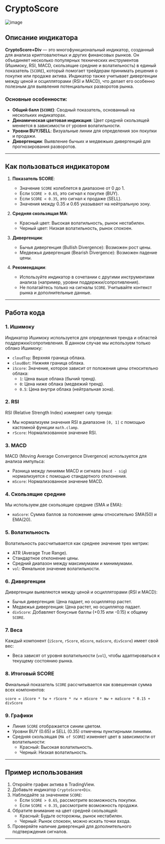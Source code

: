 # CryptoScore

![image](https://github.com/user-attachments/assets/ff95caa3-8aae-4f81-9fe3-405c309321f4)

## Описание индикатора
**CryptoScore+Div** — это многофункциональный индикатор, созданный для анализа криптовалютных и других финансовых рынков. Он объединяет несколько популярных технических инструментов (Ишимоку, RSI, MACD, скользящие средние и волатильность) в единый показатель (`SCORE`), который помогает трейдерам принимать решения о покупке или продаже актива. Индикатор также учитывает дивергенции между ценой и осцилляторами (RSI и MACD), что делает его особенно полезным для выявления потенциальных разворотов рынка.

### Основные особенности:
- **Общий балл (`SCORE`)**: Сводный показатель, основанный на нескольких индикаторах.
- **Динамическая цветовая индикация**: Цвет средней скользящей меняется в зависимости от уровня волатильности.
- **Уровни BUY/SELL**: Визуальные линии для определения зон покупки и продажи.
- **Дивергенции**: Выявление бычьих и медвежьих дивергенций для прогнозирования разворотов.

---

## Как пользоваться индикатором
1. **Показатель SCORE**:
   - Значение `SCORE` колеблется в диапазоне от 0 до 1.
   - Если `SCORE > 0.65`, это сигнал к покупке (BUY).
   - Если `SCORE < 0.35`, это сигнал к продаже (SELL).
   - Значения между 0.35 и 0.65 указывают на нейтральную зону.

2. **Средняя скользящая MA**:
   - Красный цвет: Высокая волатильность, рынок нестабилен.
   - Черный цвет: Низкая волатильность, рынок спокоен.

3. **Дивергенции**:
   - Бычья дивергенция (Bullish Divergence): Возможен рост цены.
   - Медвежья дивергенция (Bearish Divergence): Возможен падение цены.

4. **Рекомендации**:
   - Используйте индикатор в сочетании с другими инструментами анализа (например, уровни поддержки/сопротивления).
   - Не полагайтесь только на сигналы `SCORE`. Учитывайте контекст рынка и дополнительные данные.

---

## Работа кода

### 1. **Ишимоку**
Индикатор Ишимоку используется для определения тренда и областей поддержки/сопротивления. В данном случае мы используем только облако Ишимоку:
- `cloudTop`: Верхняя граница облака.
- `cloudBot`: Нижняя граница облака.
- `iScore`: Значение, которое зависит от положения цены относительно облака:
  - `1`: Цена выше облака (бычий тренд).
  - `0`: Цена ниже облака (медвежий тренд).
  - `0.5`: Цена внутри облака (нейтральная зона).

### 2. **RSI**
RSI (Relative Strength Index) измеряет силу тренда:
- Мы нормализуем значения RSI в диапазоне `[0, 1]` с помощью кастомной функции `math.clamp`.
- `rScore`: Нормализованное значение RSI.

### 3. **MACD**
MACD (Moving Average Convergence Divergence) используется для анализа импульса:
- Разница между линиями MACD и сигнала (`macd - sig`) нормализуется с помощью стандартного отклонения.
- `mScore`: Нормализованное значение MACD.

### 4. **Скользящие средние**
Мы используем две скользящие средние (SMA и EMA):
- `maScore`: Сумма баллов за положение цены относительно SMA(50) и EMA(20).

### 5. **Волатильность**
Волатильность рассчитывается как среднее значение трех метрик:
- ATR (Average True Range).
- Стандартное отклонение цены.
- Средний диапазон между максимумами и минимумами.
- `vol`: Финальное значение волатильности.

### 6. **Дивергенции**
Дивергенции выявляются между ценой и осцилляторами (RSI и MACD):
- Бычья дивергенция: Цена падает, но осциллятор растет.
- Медвежья дивергенция: Цена растет, но осциллятор падает.
- `divScore`: Добавляет бонусные баллы (+0.15 или -0.15) к общему `SCORE`.

### 7. **Веса**
Каждый компонент (`iScore`, `rScore`, `mScore`, `maScore`, `divScore`) имеет свой вес:
- Веса зависят от уровня волатильности (`vol`), чтобы адаптироваться к текущему состоянию рынка.

### 8. **Итоговый SCORE**
Финальный показатель `SCORE` рассчитывается как взвешенная сумма всех компонентов:
```pinescript
score = iScore * tw + rScore * rw + mScore * mw + maScore * 0.15 + divScore
```

### 9. **Графики**
- Линия `SCORE` отображается синим цветом.
- Уровни BUY (0.65) и SELL (0.35) отмечены пунктирными линиями.
- Средняя скользящая (`MA of SCORE`) изменяет цвет в зависимости от волатильности:
  - Красный: Высокая волатильность.
  - Черный: Низкая волатильность.

---

## Пример использования
1. Откройте график актива в TradingView.
2. Добавьте индикатор `CryptoScore+Div`.
3. Наблюдайте за значением `SCORE`:
   - Если `SCORE > 0.65`, рассмотрите возможность покупки.
   - Если `SCORE < 0.35`, рассмотрите возможность продажи.
4. Обратите внимание на цвет средней скользящей:
   - Красный: Будьте осторожны, рынок нестабилен.
   - Черный: Рынок спокоен, можно искать точки входа.
5. Проверяйте наличие дивергенций для дополнительного подтверждения сигналов.

---
